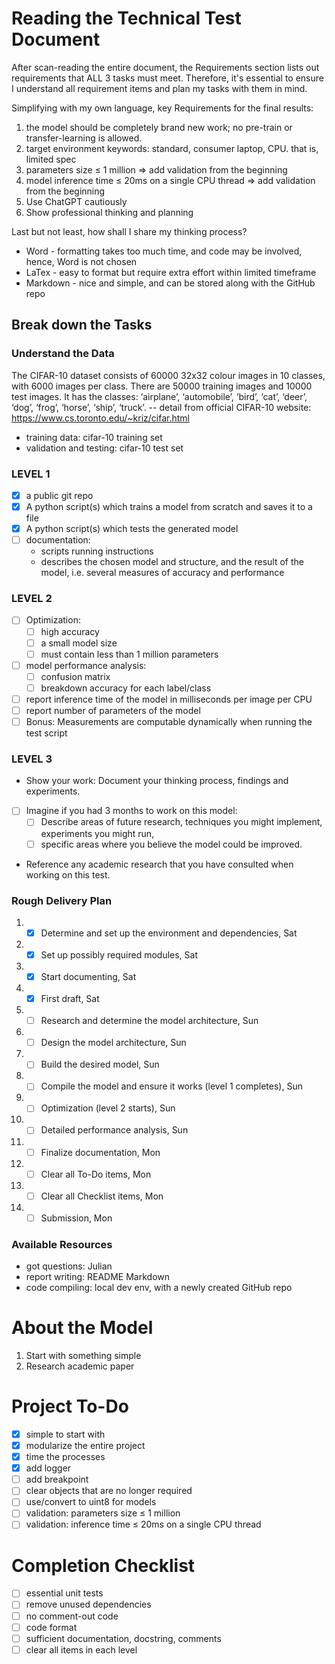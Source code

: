 # Reading the Technical Test Document
After scan-reading the entire document, the Requirements section lists out requirements that ALL 3 tasks must meet. Therefore, it's essential to ensure I understand all requirement items and plan my tasks with them in mind.

Simplifying with my own language, key Requirements for the final results:
1. the model should be completely brand new work; no pre-train or transfer-learning is allowed.
2. target environment keywords: standard, consumer laptop, CPU. that is, limited spec 
3. parameters size ≤ 1 million => add validation from the beginning
4. model inference time ≤ 20ms on a single CPU thread => add validation from the beginning
5. Use ChatGPT cautiously
6. Show professional thinking and planning

Last but not least, how shall I share my thinking process?
- Word - formatting takes too much time, and code may be involved, hence, Word is not chosen
- LaTex - easy to format but require extra effort within limited timeframe
- Markdown - nice and simple, and can be stored along with the GitHub repo

## Break down the Tasks
### Understand the Data
The CIFAR-10 dataset consists of 60000 32x32 colour images in 10 classes, with 6000 images per class. There are 50000 training images and 10000 test images.
It has the classes: ‘airplane’, ‘automobile’, ‘bird’, ‘cat’, ‘deer’, ‘dog’, ‘frog’, ‘horse’, ‘ship’, ‘truck’. -- detail from 
official CIFAR-10 website: https://www.cs.toronto.edu/~kriz/cifar.html

- training data: cifar-10 training set
- validation and testing: cifar-10 test set

### LEVEL 1

-[x] a public git repo
-[x] A python script(s) which trains a model from scratch and saves it to a file
-[x] A python script(s) which tests the generated model
-[ ] documentation:
  - scripts running instructions 
  - describes the chosen model and structure, and the result of the model, i.e. several measures of accuracy and performance

### LEVEL 2

-[ ] Optimization:
    -[ ]  high accuracy 
    -[ ] a small model size
    -[ ] must contain less than 1 million parameters
-[ ] model performance analysis:
    -[ ] confusion matrix
    -[ ] breakdown accuracy for each label/class
-[ ] report inference time of the model in milliseconds per image per CPU
-[ ] report number of parameters of the model
-[ ] Bonus: Measurements are computable dynamically when running the test script

### LEVEL 3
- Show your work: Document your thinking process, findings and experiments.
-[ ] Imagine if you had 3 months to work on this model: 
  -[ ] Describe areas of future research, techniques you might implement, experiments you might run, 
  -[ ] specific areas where you believe the model could be improved.
- Reference any academic research that you have consulted when working on this test.

### Rough Delivery Plan
1. -[x] Determine and set up the environment and dependencies, Sat
2. -[x] Set up possibly required modules, Sat
3. -[x] Start documenting, Sat
4. -[x] First draft, Sat
5. -[ ] Research and determine the model architecture, Sun
6. -[ ] Design the model architecture, Sun
7. -[ ] Build the desired model, Sun
8. -[ ] Compile the model and ensure it works (level 1 completes), Sun
9. -[ ] Optimization (level 2 starts), Sun
10. -[ ] Detailed performance analysis, Sun
11. -[ ] Finalize documentation, Mon
12. -[ ] Clear all To-Do items, Mon
13. -[ ] Clear all Checklist items, Mon
14. -[ ] Submission, Mon 

### Available Resources
- got questions: Julian
- report writing: README Markdown
- code compiling: local dev env, with a newly created GitHub repo

# About the Model
1. Start with something simple
2. Research academic paper

# Project To-Do
-[x] simple to start with
-[x] modularize the entire project
-[x] time the processes
-[x] add logger
-[ ] add breakpoint
-[ ] clear objects that are no longer required
-[ ] use/convert to uint8 for models
-[ ] validation: parameters size ≤ 1 million
-[ ] validation: inference time ≤ 20ms on a single CPU thread

# Completion Checklist
-[ ] essential unit tests
-[ ] remove unused dependencies
-[ ] no comment-out code
-[ ] code format
-[ ] sufficient documentation, docstring, comments
-[ ] clear all items in each level

